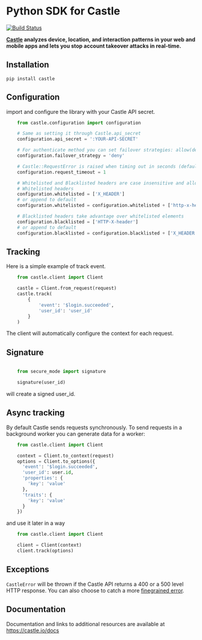 # Python SDK for Castle

[![Build Status](https://travis-ci.org/castle/castle-python.svg?branch=master)](https://travis-ci.org/castle/castle-python)

**[Castle](https://castle.io) analyzes device, location, and interaction patterns in your web and mobile apps and lets you stop account takeover attacks in real-time.**

## Installation

`pip install castle`

## Configuration

import and configure the library with your Castle API secret.

```python
    from castle.configuration import configuration

    # Same as setting it through Castle.api_secret
    configuration.api_secret = ':YOUR-API-SECRET'

    # For authenticate method you can set failover strategies: allow(default), deny, challenge, throw
    configuration.failover_strategy = 'deny'

    # Castle::RequestError is raised when timing out in seconds (default: 0.5 of the second)
    configuration.request_timeout = 1

    # Whitelisted and Blacklisted headers are case insensitive and allow to use _ and - as a separator, http prefixes are removed
    # Whitelisted headers
    configuration.whitelisted = ['X_HEADER']
    # or append to default
    configuration.whitelisted = configuration.whitelisted + ['http-x-header']

    # Blacklisted headers take advantage over whitelisted elements
    configuration.blacklisted = ['HTTP-X-header']
    # or append to default
    configuration.blacklisted = configuration.blacklisted + ['X_HEADER']
```

## Tracking

Here is a simple example of track event.

```python
    from castle.client import Client

    castle = Client.from_request(request)
    castle.track(
        {
            'event': '$login.succeeded',
            'user_id': 'user_id'
        }
    )
```
The client will automatically configure the context for each request.

## Signature

```python

    from secure_mode import signature

    signature(user_id)
```

will create a signed user_id.

## Async tracking

By default Castle sends requests synchronously. To send requests in a background worker you can generate data for a worker:

```python
    from castle.client import Client

    context = Client.to_context(request)
    options = Client.to_options({
      'event': '$login.succeeded',
      'user_id': user.id,
      'properties': {
        'key': 'value'
      },
      'traits': {
        'key': 'value'
      }
    })
```

and use it later in a way

```python
    from castle.client import Client

    client = Client(context)
    client.track(options)
```

## Exceptions

`CastleError` will be thrown if the Castle API returns a 400 or a 500 level HTTP response. You can also choose to catch a more [finegrained error](https://github.com/castle/castle-python/blob/master/castle/exceptions.py).

## Documentation

Documentation and links to additional resources are available at
https://castle.io/docs

